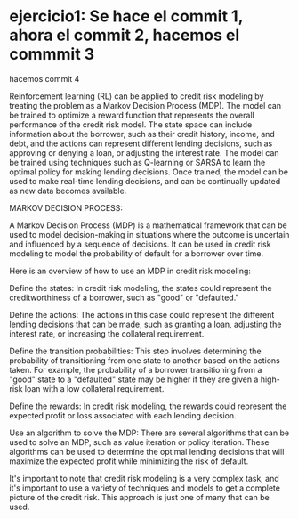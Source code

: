 # ejercicio1: Se hace el commit 1, ahora el commit 2, hacemos el commmit 3
hacemos commit 4

Reinforcement learning (RL) can be applied to credit risk modeling by treating the problem as a Markov Decision Process (MDP). The model can be trained to optimize a reward function that represents the overall performance of the credit risk model. The state space can include information about the borrower, such as their credit history, income, and debt, and the actions can represent different lending decisions, such as approving or denying a loan, or adjusting the interest rate. The model can be trained using techniques such as Q-learning or SARSA to learn the optimal policy for making lending decisions. Once trained, the model can be used to make real-time lending decisions, and can be continually updated as new data becomes available.


MARKOV DECISION PROCESS:

A Markov Decision Process (MDP) is a mathematical framework that can be used to model decision-making in situations where the outcome is uncertain and influenced by a sequence of decisions. It can be used in credit risk modeling to model the probability of default for a borrower over time.

Here is an overview of how to use an MDP in credit risk modeling:

Define the states: In credit risk modeling, the states could represent the creditworthiness of a borrower, such as "good" or "defaulted."

Define the actions: The actions in this case could represent the different lending decisions that can be made, such as granting a loan, adjusting the interest rate, or increasing the collateral requirement.

Define the transition probabilities: This step involves determining the probability of transitioning from one state to another based on the actions taken. For example, the probability of a borrower transitioning from a "good" state to a "defaulted" state may be higher if they are given a high-risk loan with a low collateral requirement.

Define the rewards: In credit risk modeling, the rewards could represent the expected profit or loss associated with each lending decision.

Use an algorithm to solve the MDP: There are several algorithms that can be used to solve an MDP, such as value iteration or policy iteration. These algorithms can be used to determine the optimal lending decisions that will maximize the expected profit while minimizing the risk of default.

It's important to note that credit risk modeling is a very complex task, and it's important to use a variety of techniques and models to get a complete picture of the credit risk. This approach is just one of many that can be used.

